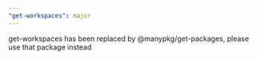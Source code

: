 ```yaml
---
"get-workspaces": major
---
```


get-workspaces has been replaced by @manypkg/get-packages, please use that package instead
